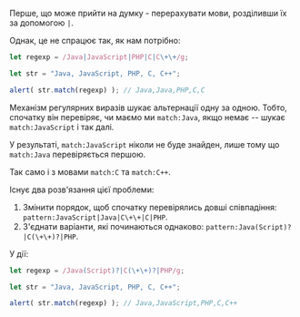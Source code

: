 
Перше, що може прийти на думку - перерахувати мови, розділивши їх за допомогою `|`.

Однак, це не спрацює так, як нам потрібно:

```js run
let regexp = /Java|JavaScript|PHP|C|C\+\+/g;

let str = "Java, JavaScript, PHP, C, C++";

alert( str.match(regexp) ); // Java,Java,PHP,C,C
```

Механізм регулярних виразів шукає альтернації одну за одною. Тобто, спочатку він перевіряє, чи маємо ми `match:Java`, якщо немає -- шукає `match:JavaScript` і так далі.

У результаті, `match:JavaScript` ніколи не буде знайден, лише тому що `match:Java` перевіряється першою.

Так само і з мовами `match:C` та `match:C++`.

Існує два розв'язання цієї проблеми:

1. Змінити порядок, щоб спочатку перевірялись довші співпадіння: `pattern:JavaScript|Java|C\+\+|C|PHP`.
2. З'єднати варіанти, які починаються однаково: `pattern:Java(Script)?|C(\+\+)?|PHP`.

У дії:

```js run
let regexp = /Java(Script)?|C(\+\+)?|PHP/g;

let str = "Java, JavaScript, PHP, C, C++";

alert( str.match(regexp) ); // Java,JavaScript,PHP,C,C++
```
